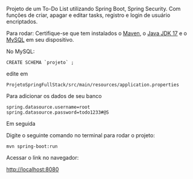 Projeto de um To-Do List utilizando Spring Boot, Spring Security. Com funções de criar, apagar e editar tasks, registro e login de usuário encriptados.

Para rodar:
Certifique-se que tem instalados o [Maven](https://maven.apache.org/download.cgi), o [Java JDK 17](https://www.oracle.com/java/technologies/downloads/?er=221886) e o [MySQL](https://www.mysql.com/downloads/) em seu dispositivo.

No MySQL:

```
CREATE SCHEMA `projeto` ;
```

edite em 

``
ProjetoSpringFullStack/src/main/resources/application.properties
`` 

Para adicionar os dados de seu banco

```
spring.datasource.username=root
spring.datasource.password=todo1233#@S
```

Em seguida

Digite o seguinte comando no terminal para rodar o projeto:

```
mvn spring-boot:run
```

Acessar o link no navegador:

[http://localhost:8080](http://localhost:8080)
